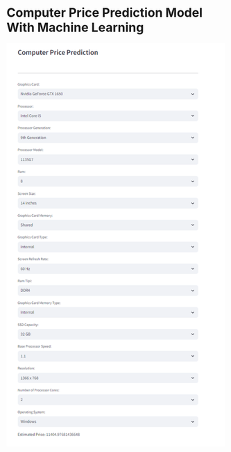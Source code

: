 # Computer Price Prediction Model With Machine Learning

![Screenshot 1](https://github.com/hasan-reis/ML_ComputerPricePrediction/blob/main/Screenshot%202024-09-25%20002759.png?raw=true)
 
